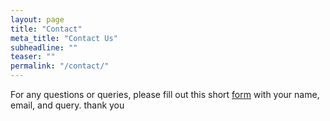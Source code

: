 ```yaml
---
layout: page
title: "Contact"
meta_title: "Contact Us"
subheadline: ""
teaser: ""
permalink: "/contact/"
---
```


For any questions or queries, please fill out this short [form][1] with your name, email, and query.
thank you


 [1]: https://docs.google.com/forms/d/e/1FAIpQLSdoKxzH7TUUc0XFCx-6A2aDmDJ-W28w4YuZpIT4DmhNJqdXmw/viewform?usp=sf_link

